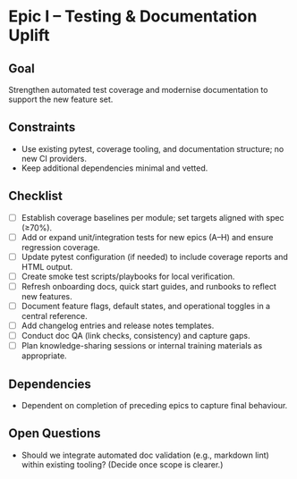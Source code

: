 # Epic I – Testing & Documentation Uplift

## Goal
Strengthen automated test coverage and modernise documentation to support the new feature set.

## Constraints
- Use existing pytest, coverage tooling, and documentation structure; no new CI providers.
- Keep additional dependencies minimal and vetted.

## Checklist
- [ ] Establish coverage baselines per module; set targets aligned with spec (≥70%).
- [ ] Add or expand unit/integration tests for new epics (A–H) and ensure regression coverage.
- [ ] Update pytest configuration (if needed) to include coverage reports and HTML output.
- [ ] Create smoke test scripts/playbooks for local verification.
- [ ] Refresh onboarding docs, quick start guides, and runbooks to reflect new features.
- [ ] Document feature flags, default states, and operational toggles in a central reference.
- [ ] Add changelog entries and release notes templates.
- [ ] Conduct doc QA (link checks, consistency) and capture gaps.
- [ ] Plan knowledge-sharing sessions or internal training materials as appropriate.

## Dependencies
- Dependent on completion of preceding epics to capture final behaviour.

## Open Questions
- Should we integrate automated doc validation (e.g., markdown lint) within existing tooling? (Decide once scope is clearer.)
